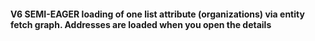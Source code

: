 #### V6 SEMI-EAGER loading of one list attribute (organizations) via entity fetch graph. Addresses are loaded when you open the details